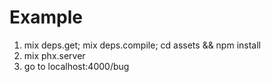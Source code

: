 # Example

1. mix deps.get; mix deps.compile; cd assets && npm install  
2. mix phx.server
3. go to localhost:4000/bug
